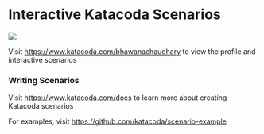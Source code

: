 # Interactive Katacoda Scenarios

[![](http://shields.katacoda.com/katacoda/bhawanachaudhary/count.svg)](https://www.katacoda.com/bhawanachaudhary "Get your profile on Katacoda.com")

Visit https://www.katacoda.com/bhawanachaudhary to view the profile and interactive scenarios

### Writing Scenarios
Visit https://www.katacoda.com/docs to learn more about creating Katacoda scenarios

For examples, visit https://github.com/katacoda/scenario-example
